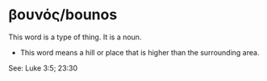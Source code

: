 # βουνός/bounos
This word is a type of thing. It is a noun. 

* This word means a hill or place that is higher than the surrounding area. 

See: Luke 3:5; 23:30
